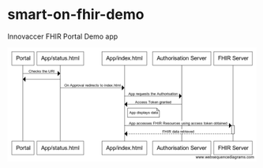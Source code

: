 # smart-on-fhir-demo

Innovaccer FHIR Portal Demo app

![Image description](./core/static/images/flowchart.png)
